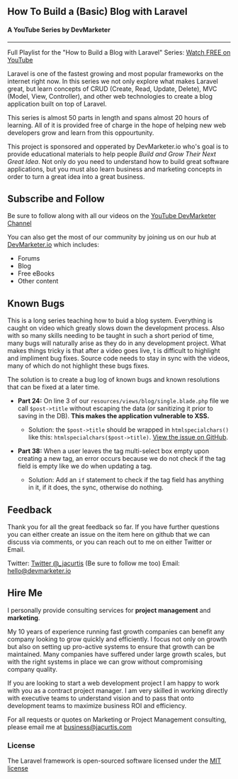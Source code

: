 ## How To Build a (Basic) Blog with Laravel

#### A YouTube Series by DevMarketer

---

Full Playlist for the "How to Build a Blog with Laravel" Series: [Watch FREE on YouTube](https://www.youtube.com/playlist?list=PLwAKR305CRO-Q90J---jXVzbOd4CDRbVx)


Laravel is one of the fastest growing and most popular frameworks on the internet right now. In this series we not only explore what makes Laravel great, but learn concepts of CRUD (Create, Read, Update, Delete), MVC (Model, View, Controller), and other web technologies to create a blog application built on top of Laravel.

This series is almost 50 parts in length and spans almost 20 hours of learning. All of it is provided free of charge in the hope of helping new web developers grow and learn from this oppourtunity. 

This project is sponsored and opperated by DevMarketer.io who's goal is to provide educational materials to help people *Build and Grow Their Next Great Idea*. Not only do you need to understand how to build great software applications, but you must also learn business and marketing concepts in order to turn a great idea into a great business.

## Subscribe and Follow

Be sure to follow along with all our videos on the [YouTube DevMarketer Channel](https://www.youtube.com/channel/UC6kwT7-jjZHHF1s7vCfg2CA?sub_confirmation=1)

You can also get the most of our community by joining us on our hub at [DevMarketer.io](http://DevMarketer.io) which includes:

- Forums
- Blog
- Free eBooks
- Other content

## Known Bugs

This is a long series teaching how to buid a blog system. Everything is caught on video which greatly slows down the development process. Also with so many skills needing to be taught in such a short period of time, many bugs will naturally arise as they do in any development project. What makes things tricky is that after a video goes live, t is difficult to highlight and impliment bug fixes. Source code needs to stay in sync with the videos, many of which do not highlight these bugs fixes.

The solution is to create a bug log of known bugs and known resolutions that can be fixed at a later time.

- **Part 24:** On line 3 of our `resources/views/blog/single.blade.php` file we call `$post->title` without escaping the data (or sanitizing it prior to saving in the DB). **This makes the application vulnerable to XSS.**
	
	- Solution: the `$post->title` should be wrapped in `htmlspecialchars()` like this: `htmlspecialchars($post->title)`. [View the issue on GitHub](https://github.com/jacurtis/laravel-blog-tutorial/issues/1).


- **Part 38:** When a user leaves the tag multi-select box empty upon creating a new tag, an error occurs because we do not check if the tag field is empty like we do when updating a tag.

	- Solution: Add an `if` statement to check if the tag field has anything in it, if it does, the sync, otherwise do nothing.


## Feedback

Thank you for all the great feedback so far. If you have further questions you can either create an issue on the item here on github that we can discuss via comments, or you can reach out to me on either Twitter or Email.

Twitter: [Twitter @_jacurtis](http://twitter.com/_jacurtis) (Be sure to follow me too)
Email: hello@devmarketer.io

## Hire Me

I personally provide consulting services for **project management** and **marketing**.

My 10 years of experience running fast growth companies can benefit any company looking to grow quickly and efficiently. I focus not only on growth but also on setting up pro-active systems to ensure that growth can be maintained. Many companies have suffered under large growth scales, but with the right systems in place we can grow without compromising company quality.

If you are looking to start a web development project I am happy to work with you as a contract project manager. I am very skilled in working directly with executive teams to understand vision and to pass that onto development teams to maximize business ROI and efficiency.

For all requests or quotes on Marketing or Project Management consulting, please email me at business@jacurtis.com



### License

The Laravel framework is open-sourced software licensed under the [MIT license](http://opensource.org/licenses/MIT)
